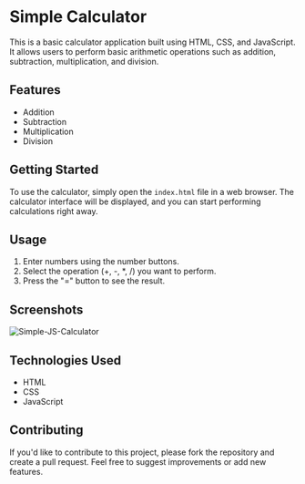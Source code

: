 # Simple Calculator

This is a basic calculator application built using HTML, CSS, and JavaScript. It allows users to perform basic arithmetic operations such as addition, subtraction, multiplication, and division.

## Features

- Addition
- Subtraction
- Multiplication
- Division

## Getting Started

To use the calculator, simply open the `index.html` file in a web browser. The calculator interface will be displayed, and you can start performing calculations right away.

## Usage

1. Enter numbers using the number buttons.
2. Select the operation (+, -, \*, /) you want to perform.
3. Press the "=" button to see the result.

## Screenshots

![Simple-JS-Calculator](https://js-calculator-1stm.vercel.app/)

## Technologies Used

- HTML
- CSS
- JavaScript

## Contributing

If you'd like to contribute to this project, please fork the repository and create a pull request. Feel free to suggest improvements or add new features.
